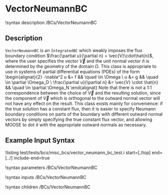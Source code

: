 
# VectorNeumannBC
!syntax description /BCs/VectorNeumannBC

## Description
`VectorNeumannBC` is an `IntegratedBC` which weakly imposes the flux boundary
condition $\frac{\partial u}{\partial n} = \vec{V}\cdot\hat{n}$, where the user
specifies the vector $\vec{V}$ and the unit normal vector $\hat{n}$ is
determined by the geometry of the domain $\Omega$. This class is
appropriate to use in systems of partial differential equations (PDEs) of the form
\begin{alignat}{2}
  -\nabla^2 u &= f && \quad \in \Omega \\
  u &= g && \quad \in \partial \Omega_D \\
  \frac{\partial u}{\partial n} &= \vec{V} \cdot \hat{n} && \quad \in \partial \Omega_N
\end{alignat}
Note that there is not a 1:1 correspondence between the choice of
$\vec{V}$ and the resulting solution, since the component of $\vec{V}$
which is orthogonal to the outward normal vector will not have any
effect on the result. This class exists mainly for convenience: if the true
solution has a constant flux, then it is easier to specify Neumann boundary
conditions on parts of the boundary with different outward normal vectors
by simply specifying the true constant flux vector, and allowing MOOSE to
dot it with the appropriate outward normals as necessary.


## Example Input Syntax
!listing test/tests/bcs/misc_bcs/vector_neumann_bc_test.i start=[./top] end=[../] include-end=true

!syntax parameters /BCs/VectorNeumannBC

!syntax inputs /BCs/VectorNeumannBC

!syntax children /BCs/VectorNeumannBC
